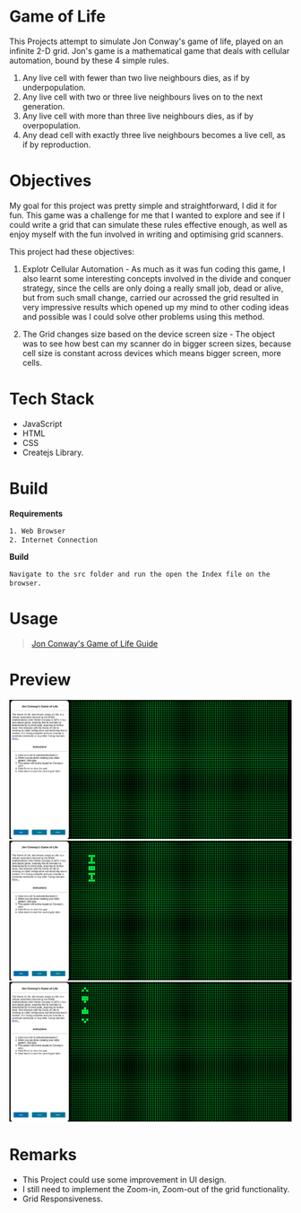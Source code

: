 # Game of Life

This Projects attempt to simulate Jon Conway's game of life, played on an infinite 2-D grid. Jon's game is a mathematical game that deals with cellular automation, bound by these 4 simple rules.

1. Any live cell with fewer than two live neighbours dies, as if by underpopulation.
2. Any live cell with two or three live neighbours lives on to the next generation.
3. Any live cell with more than three live neighbours dies, as if by overpopulation.
3. Any dead cell with exactly three live neighbours becomes a live cell, as if by reproduction.

# Objectives

My goal for this project was pretty simple and straightforward, I did it for fun. This game was a challenge for me that I wanted to explore and see if I could write a grid that can simulate these rules effective enough, as well as enjoy myself with the fun involved in writing and optimising grid scanners.

This project had these objectives:
1. Explotr Cellular Automation - As much as it was fun coding this game, I also learnt some interesting concepts involved in the divide and conquer strategy, since the cells are only doing a really small job, dead or alive, but from such small change, carried our acrossed the grid resulted in very impressive results which opened up my mind to other coding ideas and possible was I could solve other problems using this method.

2. The Grid changes size based on the device screen size - The object was to see how best can my scanner do in bigger screen sizes, because cell size is constant across devices which means bigger screen, more cells.


# Tech Stack 

- JavaScript 
- HTML
- CSS
- Createjs Library.

# Build

**Requirements**
    
    1. Web Browser
    2. Internet Connection

**Build**

    Navigate to the src folder and run the open the Index file on the browser.


# Usage

>[Jon Conway's Game of Life Guide](https://en.wikipedia.org/wiki/Conway%27s_Game_of_Life)


# Preview

![prev](empty.png)
![start](start.png)
![play1](play1.png)


# Remarks

* This Project could use some improvement in UI design.
* I still need to implement the Zoom-in, Zoom-out of the grid functionality.
* Grid Responsiveness.
